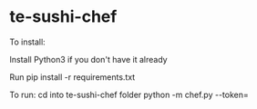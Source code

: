 # te-sushi-chef

To install:

Install Python3 if you don't have it already

Run pip install -r requirements.txt


To run:
cd into te-sushi-chef folder
python -m chef.py --token=<token>